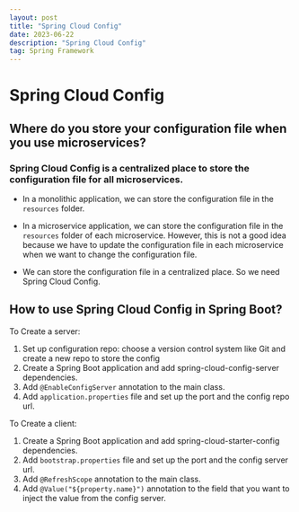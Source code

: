 ```yaml
---
layout: post
title: "Spring Cloud Config"
date: 2023-06-22
description: "Spring Cloud Config"
tag: Spring Framework
---
```


# Spring Cloud Config

## Where do you store your configuration file when you use microservices?

### Spring Cloud Config is a centralized place to store the configuration file for all microservices.

- In a monolithic application, we can store the configuration file in the `resources` folder.

- In a microservice application, we can store the configuration file in the `resources` folder of each microservice. However, this is not a good idea because we have to update the configuration file in each microservice when we want to change the configuration file.

- We can store the configuration file in a centralized place. So we need Spring Cloud Config.

## How to use Spring Cloud Config in Spring Boot?

To Create a server:

1. Set up configuration repo: choose a version control system like Git and create a new repo to store the config
2. Create a Spring Boot application and add spring-cloud-config-server dependencies.
3. Add `@EnableConfigServer` annotation to the main class.
4. Add `application.properties` file and set up the port and the config repo url.

To Create a client:

1. Create a Spring Boot application and add spring-cloud-starter-config dependencies.
2. Add `bootstrap.properties` file and set up the port and the config server url.
3. Add `@RefreshScope` annotation to the main class.
4. Add `@Value("${property.name}")` annotation to the field that you want to inject the value from the config server.
